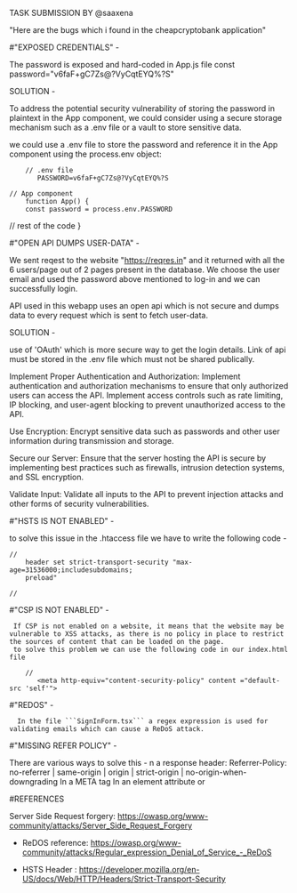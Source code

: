 TASK SUBMISSION BY @saaxena

"Here are the bugs which i found in the cheapcryptobank application"

#"EXPOSED CREDENTIALS" -

  The password is exposed and hard-coded in App.js file 
  const password="v6faF+gC7Zs@?VyCqtEYQ%?S"

  SOLUTION - 
             
  To address the potential security vulnerability of storing the password in plaintext in the App component, we could consider using a secure storage mechanism such as a .env file or a vault to store sensitive data.

  we could use a .env file to store the password and reference it in the App component using the process.env object:
     
        // .env file
           PASSWORD=v6faF+gC7Zs@?VyCqtEYQ%?S

    // App component
        function App() {
        const password = process.env.PASSWORD
  // rest of the code
          }

#"OPEN API DUMPS USER-DATA" -

   We sent reqest to the website "https://reqres.in" and it returned with all the 6 users/page out of 2 pages present in the database. We choose the user email and used the password above mentioned to log-in and we can successfully login.

   API used in this webapp uses an open api which is not secure and dumps data to every request which is sent to fetch user-data.

   SOLUTION  - 
     
use of 'OAuth' which is more secure way to get the login details. Link of api must be stored in the .env file which must not be shared publically.

Implement Proper Authentication and Authorization: Implement authentication and authorization mechanisms to ensure that only authorized users can access the API. Implement access controls such as rate limiting, IP blocking, and user-agent blocking to prevent unauthorized access to the API.

Use Encryption: Encrypt sensitive data such as passwords and other user information during transmission and storage.

Secure our Server: Ensure that the server hosting the API is secure by implementing best practices such as firewalls, intrusion detection systems, and SSL encryption.

Validate Input: Validate all inputs to the API to prevent injection attacks and other forms of security vulnerabilities.

#"HSTS IS NOT ENABLED" -

to solve this issue in  the .htaccess file we have to write the following  code -
 
    // 
        header set strict-transport-security "max-age=31536000;includesubdomains;
        preload"

    //

#"CSP IS NOT ENABLED" -

     If CSP is not enabled on a website, it means that the website may be vulnerable to XSS attacks, as there is no policy in place to restrict the sources of content that can be loaded on the page.
     to solve this problem we can use the following code in our index.html file
       
        //
           <meta http-equiv="content-security-policy" content ="default-src 'self'">

#"REDOS" -

      In the file ```SignInForm.tsx``` a regex expression is used for validating emails which can cause a ReDoS attack.

#"MISSING REFER POLICY" -

There are various ways to solve this -
n a response header:
Referrer-Policy: no-referrer | same-origin | origin | strict-origin | no-origin-when-downgrading 
In a META tag
<meta name="Referrer-Policy" value="no-referrer | same-origin"/>
In an element attribute
<a href="https://app.cheapcryptobank.com" rel="noreferrer"></a> 
or
<a href="https://app.cheapcryptobank.com" referrerpolicy="no-referrer |
same-origin | origin | strict-origin | no-origin-when-downgrading"></a>

#REFERENCES

Server Side Request forgery: https://owasp.org/www-community/attacks/Server_Side_Request_Forgery

- ReDOS reference: https://owasp.org/www-community/attacks/Regular_expression_Denial_of_Service_-_ReDoS

- HSTS Header : https://developer.mozilla.org/en-US/docs/Web/HTTP/Headers/Strict-Transport-Security
